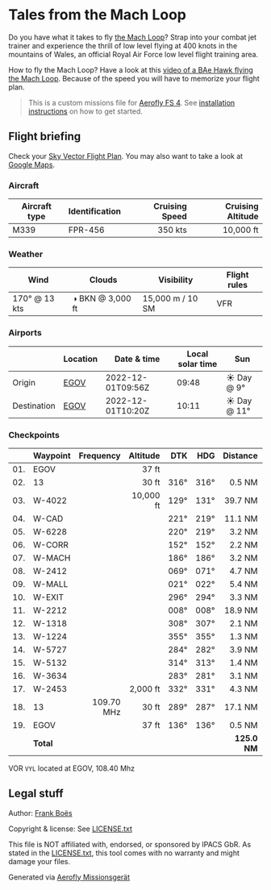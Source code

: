 Tales from the Mach Loop
========================

Do you have what it takes to fly [the Mach Loop](https://machloop.co.uk/)? Strap into your combat jet trainer and experience the thrill of low level flying at 400 knots in the mountains of Wales, an official Royal Air Force low level flight training area.

How to fly the Mach Loop? Have a look at this [video of a BAe Hawk flying the Mach Loop](https://www.youtube.com/watch?v=uTxxXv9XhbM). Because of the speed you will have to memorize your flight plan.

> This is a custom missions file for [Aerofly FS 4](https://www.aerofly.com/). See [installation instructions](https://fboes.github.io/aerofly-missions/docs/generic-installation.html) on how to get started.

Flight briefing
---------------

Check your [Sky Vector Flight Plan](https://skyvector.com/?ll=53.24984430214315,-4.531256943608469&chart=301&zoom=3&fpl=N0350A000%20EGOV%205252N00339W%205244N00350W%205241N00353W%205239N00351W%205236N00351W%205238N00344W%205243N00341W%205244N00346W%205303N00345W%205304N00347W%205306N00348W%205306N00354W%205307N00356W%205308N00401W%205311N00405W%20EGOV). You may also want to take a look at [Google Maps](https://www.google.com/maps/@?api=1&map_action=map&center=52.926082874310104,-4.0956086684756485&zoom=10&basemap=terrain).

### Aircraft

| Aircraft type | Identification | Cruising Speed | Cruising Altitude |
|---------------|----------------|---------------:|------------------:|
| M339          | FPR-456        |        350 kts |         10,000 ft |

### Weather

| Wind         | Clouds          | Visibility       | Flight rules |
|--------------|-----------------|------------------|--------------|
| 170° @ 13 kts | ◑ BKN @ 3,000 ft | 15,000 m / 10 SM | VFR |

### Airports

|             | Location                                   | Date & time    | Local solar time | Sun |
|-------------|--------------------------------------------|----------------|------------------|-----|
| Origin      | [EGOV](https://skyvector.com/airport/EGOV) | 2022-12-01T09:56Z | 09:48 | ☀ Day @ 9° |
| Destination | [EGOV](https://skyvector.com/airport/EGOV) | 2022-12-01T10:20Z | 10:11 | ☀ Day @ 11° |

### Checkpoints

|     | Waypoint  | Frequency  | Altitude  | DTK  | HDG  | Distance |   ETE |
|:---:|-----------|-----------:|----------:|-----:|-----:|---------:|------:|
| 01. | EGOV      |            |     37 ft |      |      |          |       |
| 02. | 13        |            |     30 ft | 316° | 316° |   0.5 NM | 01:03 |
| 03. | W-4022    |            | 10,000 ft | 129° | 131° |  39.7 NM | 07:00 |
| 04. | W-CAD     |            |           | 221° | 219° |  11.1 NM | 01:57 |
| 05. | W-6228    |            |           | 220° | 219° |   3.2 NM | 00:34 |
| 06. | W-CORR    |            |           | 152° | 152° |   2.2 NM | 00:24 |
| 07. | W-MACH    |            |           | 186° | 186° |   3.2 NM | 00:35 |
| 08. | W-2412    |            |           | 069° | 071° |   4.7 NM | 00:48 |
| 09. | W-MALL    |            |           | 021° | 022° |   5.4 NM | 00:54 |
| 10. | W-EXIT    |            |           | 296° | 294° |   3.3 NM | 00:34 |
| 11. | W-2212    |            |           | 008° | 008° |  18.9 NM | 03:08 |
| 12. | W-1318    |            |           | 308° | 307° |   2.1 NM | 00:22 |
| 13. | W-1224    |            |           | 355° | 355° |   1.3 NM | 00:14 |
| 14. | W-5727    |            |           | 284° | 282° |   3.9 NM | 00:40 |
| 15. | W-5132    |            |           | 314° | 313° |   1.4 NM | 00:15 |
| 16. | W-3634    |            |           | 283° | 281° |   3.1 NM | 00:32 |
| 17. | W-2453    |            |  2,000 ft | 332° | 331° |   4.3 NM | 00:43 |
| 18. | 13        | 109.70 MHz |     30 ft | 289° | 287° |  17.1 NM | 02:54 |
| 19. | EGOV      |            |     37 ft | 136° | 136° |   0.5 NM | 01:03 |
|     | **Total** |            |           |      |      | **125.0 NM** | **23:32** |

VOR `VYL` located at EGOV, 108.40 Mhz

Legal stuff
-----------

Author: [Frank Boës](https://3960.org)

Copyright & license: See [LICENSE.txt](../../LICENSE.txt)

This file is NOT affiliated with, endorsed, or sponsored by IPACS GbR. As stated in the [LICENSE.txt](../../LICENSE.txt), this tool comes with no warranty and might damage your files.

Generated via [Aerofly Missionsgerät](https://github.com/fboes/aerofly-missions)
